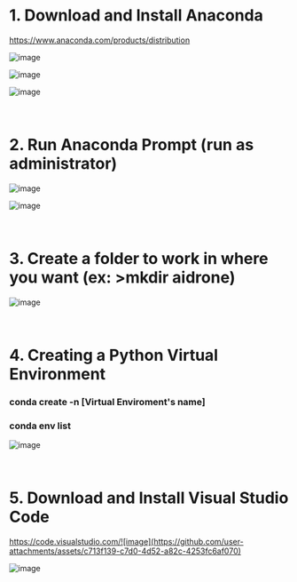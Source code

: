 # 1. Download and Install Anaconda

https://www.anaconda.com/products/distribution

![image](https://github.com/user-attachments/assets/1f34c3a2-be47-4a2d-87d7-508d936d06bf)

![image](https://github.com/user-attachments/assets/c046ecb1-1c11-483d-8e07-d9c9cafb4643)

![image](https://github.com/user-attachments/assets/b520b093-0aee-48df-bba6-d0c7bd87d7ff)

<br/>

# 2. Run Anaconda Prompt (run as administrator)

![image](https://github.com/user-attachments/assets/8bc10a02-400b-4e4f-89ae-b44668cc3bb5)


![image](https://github.com/user-attachments/assets/39b62d1c-5c11-4e40-b154-88de665a6370)

<br/>

# 3. Create a folder to work in where you want (ex: >mkdir aidrone)

![image](https://github.com/user-attachments/assets/7fe75df1-8c30-4562-bf7d-ffecd3344831)

<br/>

# 4. Creating a Python Virtual Environment

###  conda   create    -n     [Virtual Enviroment's name] 
###  conda   env    list

![image](https://github.com/user-attachments/assets/fad2be92-ff1a-4af1-a8ff-6853de5ff42c)

<br/>

# 5. Download and Install Visual Studio Code

https://code.visualstudio.com/![image](https://github.com/user-attachments/assets/c713f139-c7d0-4d52-a82c-4253fc6af070)

![image](https://github.com/user-attachments/assets/4b0160b6-1b79-491c-9deb-ce26c3da0a57)

